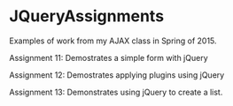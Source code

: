 # JQueryAssignments
Examples of work from my AJAX class in Spring of 2015.

Assignment 11: Demostrates a simple form with jQuery

Assignment 12: Demostrates applying plugins using jQuery

Assignment 13: Demonstrates using jQuery to create a list.
